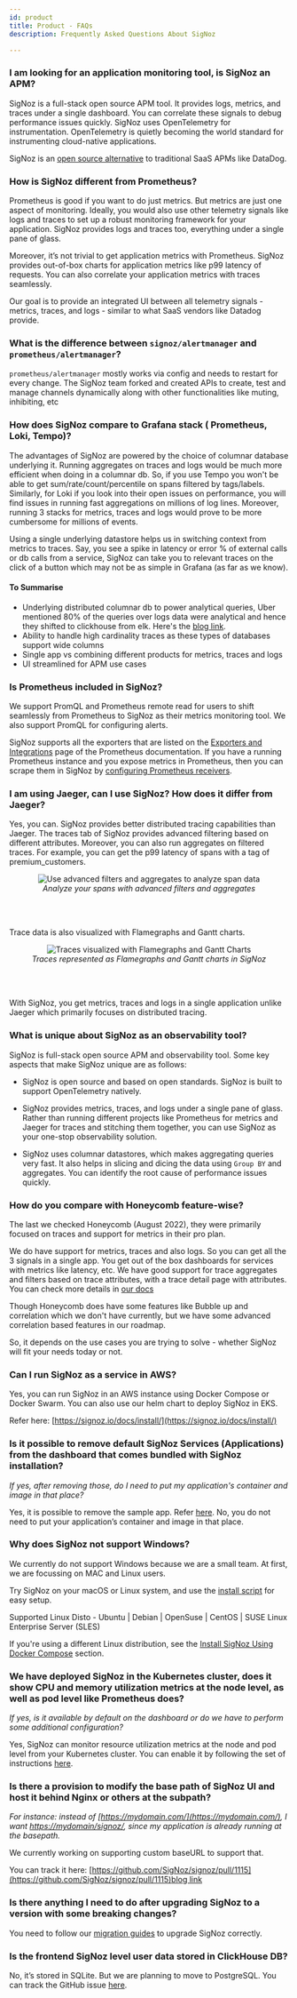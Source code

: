 ```yaml
---
id: product
title: Product - FAQs
description: Frequently Asked Questions About SigNoz

---
```


### I am looking for an application monitoring tool, is SigNoz an APM?

SigNoz is a full-stack open source APM tool. It provides logs, metrics, and traces under a single dashboard. You can correlate these signals to debug performance issues quickly. SigNoz uses OpenTelemetry for instrumentation. OpenTelemetry is quietly becoming the world standard for instrumenting cloud-native applications.

SigNoz is an [open source alternative](https://signoz.io/blog/open-source-datadog-alternative/) to traditional SaaS APMs like DataDog.

### How is SigNoz different from Prometheus?

Prometheus is good if you want to do just metrics. But metrics are just one aspect of monitoring. Ideally, you would also use other telemetry signals like logs and traces to set up a robust monitoring framework for your application. SigNoz provides logs and traces too, everything under a single pane of glass.

Moreover, it’s not trivial to get application metrics with Prometheus. SigNoz provides out-of-box charts for application metrics like p99 latency of requests. You can also correlate your application metrics with traces seamlessly.

Our goal is to provide an integrated UI between all telemetry signals - metrics, traces, and logs - similar to what SaaS vendors like Datadog provide.

### What is the difference between `signoz/alertmanager` and `prometheus/alertmanager`?

`prometheus/alertmanager` mostly works via config and needs to restart for every change. The SigNoz team forked and created APIs to create, test and manage channels dynamically along with other functionalities like muting, inhibiting, etc

### How does SigNoz compare to Grafana stack ( Prometheus, Loki, Tempo)?

The advantages of SigNoz are powered by the choice of columnar database underlying it. Running aggregates on traces and logs would be much more efficient when doing in a columnar db. So, if you use Tempo you won't be able to get sum/rate/count/percentile on spans filtered by tags/labels. Similarly, for Loki if you look into their open issues on performance, you will find issues in running fast aggregations on millions of log lines.
Moreover, running 3 stacks for metrics, traces and logs would prove to be more cumbersome for millions of events.

Using a single underlying datastore helps us in switching context from metrics to traces. Say, you see a spike in latency or error % of external calls or db calls from a service, SigNoz can take you to relevant traces on the click of a button which may not be as simple in Grafana (as far as we know).

#### To Summarise

- Underlying distributed columnar db to power analytical queries, Uber mentioned 80% of the queries over logs data were analytical and hence they shifted to clickhouse from elk. Here's the <a href="https://www.uber.com/en-IN/blog/logging/" rel="noopener noreferrer nofollow" target="_blank">blog link</a>.
- Ability to handle high cardinality traces as these types of databases support wide columns
- Single app vs combining different products for metrics, traces and logs
- UI streamlined for APM use cases

### Is Prometheus included in SigNoz?

We support PromQL and Prometheus remote read for users to shift seamlessly from Prometheus to SigNoz as their metrics monitoring tool. We also support PromQL for configuring alerts.

SigNoz supports all the exporters that are listed on the <a href="https://prometheus.io/docs/instrumenting/exporters/" rel="noopener noreferrer nofollow" target="_blank">Exporters and Integrations</a> page of the Prometheus documentation. If you have a running Prometheus instance and you expose metrics in Prometheus, then you can scrape them in SigNoz by [configuring Prometheus receivers](https://signoz.io/docs/userguide/send-metrics/#enable-a-prometheus-receiver).

### I am using Jaeger, can I use SigNoz? How does it differ from Jaeger?

Yes, you can. SigNoz provides better distributed tracing capabilities than Jaeger. The traces tab of SigNoz provides advanced filtering based on different attributes. Moreover, you can also run aggregates on filtered traces. For example, you can get the p99 latency of spans with a tag of premium_customers.

<figure data-zoomable align='center'>
    <img src="/img/blog/common/trace_filter_apply_aggregates.webp" alt="Use advanced filters and aggregates to analyze span data"/>
    <figcaption><i>Analyze your spans with advanced filters and aggregates</i></figcaption>
</figure>

<br></br>

Trace data is also visualized with Flamegraphs and Gantt charts.

<figure data-zoomable align='center'>
    <img src="/img/blog/common/signoz_flamegraphs.webp" alt="Traces visualized with Flamegraphs and Gantt Charts"/>
    <figcaption><i>Traces represented as Flamegraphs and Gantt charts in SigNoz</i></figcaption>
</figure>

<br></br>

With SigNoz, you get metrics, traces and logs in a single application unlike Jaeger which primarily focuses on distributed tracing.


### What is unique about SigNoz as an observability tool?

SigNoz is full-stack open source APM and observability tool. Some key aspects that make SigNoz unique are as follows:

- SigNoz is open source and based on open standards. SigNoz is built to support OpenTelemetry natively.

- SigNoz provides metrics, traces, and logs under a single pane of glass. Rather than running different projects like Prometheus for metrics and Jaeger for traces and stitching them together, you can use SigNoz as your one-stop observability solution.

- SigNoz uses columnar datastores, which makes aggregating queries very fast. It also helps in slicing and dicing the data using `Group BY` and aggregates. You can identify the root cause of performance issues quickly.

### How do you compare with Honeycomb feature-wise?

The last we checked Honeycomb (August 2022), they were primarily focused on traces and support for metrics in their pro plan.

We do have support for metrics, traces and also logs. So you can get all the 3 signals in a single app. You get out of the box dashboards for services with metrics like latency, etc. We have good support for trace aggregates and filters based on trace attributes, with a trace detail page with attributes. You can check more details in [our docs](https://signoz.io/docs/userguide/traces/)

Though Honeycomb does have some features like Bubble up and correlation which we don't have currently, but we have some advanced correlation based features in our roadmap.

So, it depends on the use cases you are trying to solve - whether SigNoz will fit your needs today or not.


### Can I run SigNoz as a service in AWS?

Yes, you can run SigNoz in an AWS instance using Docker Compose or Docker Swarm. You can also use our helm chart to deploy SigNoz in EKS.

Refer here: [https://signoz.io/docs/install/](https://signoz.io/docs/install/)


### Is it possible to remove default SigNoz Services (Applications) from the dashboard that comes bundled with SigNoz installation?

*If yes, after removing those, do I need to put my application's container and image in that place?*

Yes, it is possible to remove the sample app. Refer [here](https://signoz.io/docs/operate/docker-standalone/#remove-the-sample-application). No, you do not need to put your application’s container and image in that place.


### Why does SigNoz not support Windows?

We currently do not support Windows because we are a small team. At first, we are focussing on MAC and Linux users.

Try SigNoz on your macOS or Linux system, and use the [install script](https://signoz.io/docs/install/#install-signoz-using-the-install-script) for easy setup.

Supported Linux Disto - Ubuntu | Debian | OpenSuse | CentOS | SUSE Linux Enterprise Server (SLES)

If you're using a different Linux distribution, see the [Install SigNoz Using Docker Compose](https://signoz.io/docs/install/#install-signoz-using-docker-compose) section.



### We have deployed SigNoz in the Kubernetes cluster, does it show CPU and memory utilization metrics at the node level, as well as pod level like Prometheus does? 

*If yes, is it available by default on the dashboard or do we have to perform some additional configuration?*

Yes, SigNoz can monitor resource utilization metrics at the node and pod level from your Kubernetes cluster. You can enable it by following the set of instructions [here](https://signoz.io/docs/tutorial/kubernetes-infra-metrics/#steps-to-export-k8s-metrics-to-signoz).


### Is there a provision to modify the base path of SigNoz UI and host it behind Nginx or others at the subpath?

*For instance: instead of [https://mydomain.com/](https://mydomain.com/), I want [https://mydomain/signoz/](https://mydomain/signoz/), since my application is already running at the basepath.*

We currently working on supporting custom baseURL to support that.

You can track it here: [https://github.com/SigNoz/signoz/pull/1115](https://github.com/SigNoz/signoz/pull/1115)<a href="https://www.uber.com/en-IN/blog/logging/" rel="noopener noreferrer nofollow" target="_blank">blog link</a>


### Is there anything I need to do after upgrading SigNoz to a version with some breaking changes?

You need to follow our [migration guides](https://signoz.io/docs/operate/migration/) to upgrade SigNoz correctly.


### Is the frontend SigNoz level user data stored in ClickHouse DB?

No, it’s stored in SQLite. But we are planning to move to PostgreSQL. You can track the GitHub issue <a href="https://github.com/SigNoz/signoz/issues/941" rel="noopener noreferrer nofollow" target="_blank">here</a>.



<!-- ## What is Kafka and Druid?

Kafka is a queuing system, it provides a way to send requests to be processed asynchonously by unknown to the sender instances. The idea that you can scale your processes more easily by decoupling the two and unlike a load balancer, if one instance fails to process a request it can stay on the queue to be processed by another.

Druid is a timeseries database for running queries against pre-aggregated data. Imagine a bunch of records like {host: "ABC", event: "foo", timeperiod: "00:00-01:00", count: 1234}. It's designed to be really fast then at answering queries like "How many bar events occurred in hosts matching "prod-\*" between 3am and 5am?" or "Give me the Baz events at daily intervals for the last 90 days" -->
